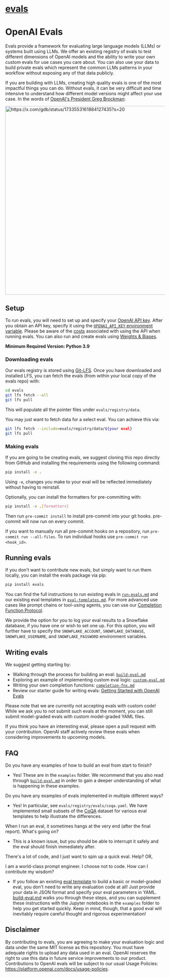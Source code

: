 # [evals](https://github.com/openai/evals)

# OpenAI Evals

Evals provide a framework for evaluating large language models (LLMs) or systems built using LLMs. We offer an existing registry of evals to test different dimensions of OpenAI models and the ability to write your own custom evals for use cases you care about. You can also use your data to build private evals which represent the common LLMs patterns in your workflow without exposing any of that data publicly.

If you are building with LLMs, creating high quality evals is one of the most impactful things you can do. Without evals, it can be very difficult and time intensive to understand how different model versions might affect your use case. In the words of [OpenAI's President Greg Brockman](https://twitter.com/gdb/status/1733553161884127435):

<img width="596" alt="https://x.com/gdb/status/1733553161884127435?s=20" src="https://github.com/openai/evals/assets/35577566/ce7840ff-43a8-4d88-bb2f-6b207410333b">

## Setup

To run evals, you will need to set up and specify your [OpenAI API key](https://platform.openai.com/account/api-keys). After you obtain an API key, specify it using the [`OPENAI_API_KEY` environment variable](https://platform.openai.com/docs/quickstart/step-2-setup-your-api-key). Please be aware of the [costs](https://openai.com/pricing) associated with using the API when running evals. You can also run and create evals using [Weights & Biases](https://wandb.ai/wandb_fc/openai-evals/reports/OpenAI-Evals-Demo-Using-W-B-Prompts-to-Run-Evaluations--Vmlldzo0MTI4ODA3).

**Minimum Required Version: Python 3.9**

### Downloading evals

Our evals registry is stored using [Git-LFS](https://git-lfs.com/). Once you have downloaded and installed LFS, you can fetch the evals (from within your local copy of the evals repo) with:
```sh
cd evals
git lfs fetch --all
git lfs pull
```

This will populate all the pointer files under `evals/registry/data`.

You may just want to fetch data for a select eval. You can achieve this via:
```sh
git lfs fetch --include=evals/registry/data/${your eval}
git lfs pull
```

### Making evals

If you are going to be creating evals, we suggest cloning this repo directly from GitHub and installing the requirements using the following command:

```sh
pip install -e .
```

Using `-e`, changes you make to your eval will be reflected immediately without having to reinstall.

Optionally, you can install the formatters for pre-committing with:

```sh
pip install -e .[formatters]
```

Then run `pre-commit install` to install pre-commit into your git hooks. pre-commit will now run on every commit.

If you want to manually run all pre-commit hooks on a repository, run `pre-commit run --all-files`. To run individual hooks use `pre-commit run <hook_id>`.

## Running evals

If you don't want to contribute new evals, but simply want to run them locally, you can install the evals package via pip:

```sh
pip install evals
```

You can find the full instructions to run existing evals in [`run-evals.md`](docs/run-evals.md) and our existing eval templates in [`eval-templates.md`](docs/eval-templates.md). For more advanced use cases like prompt chains or tool-using agents, you can use our [Completion Function Protocol](docs/completion-fns.md).

We provide the option for you to log your eval results to a Snowflake database, if you have one or wish to set one up. For this option, you will further have to specify the `SNOWFLAKE_ACCOUNT`, `SNOWFLAKE_DATABASE`, `SNOWFLAKE_USERNAME`, and `SNOWFLAKE_PASSWORD` environment variables.

## Writing evals

We suggest getting starting by: 

- Walking through the process for building an eval: [`build-eval.md`](docs/build-eval.md)
- Exploring an example of implementing custom eval logic: [`custom-eval.md`](docs/custom-eval.md)
- Writing your own completion functions: [`completion-fns.md`](docs/completion-fns.md)
- Review our starter guide for writing evals: [Getting Started with OpenAI Evals](https://cookbook.openai.com/examples/evaluation/getting_started_with_openai_evals)

Please note that we are currently not accepting evals with custom code! While we ask you to not submit such evals at the moment, you can still submit model-graded evals with custom model-graded YAML files.

If you think you have an interesting eval, please open a pull request with your contribution. OpenAI staff actively review these evals when considering improvements to upcoming models.

## FAQ

Do you have any examples of how to build an eval from start to finish?

- Yes! These are in the `examples` folder. We recommend that you also read through [`build-eval.md`](docs/build-eval.md) in order to gain a deeper understanding of what is happening in these examples.

Do you have any examples of evals implemented in multiple different ways?

- Yes! In particular, see `evals/registry/evals/coqa.yaml`. We have implemented small subsets of the [CoQA](https://stanfordnlp.github.io/coqa/) dataset for various eval templates to help illustrate the differences.

When I run an eval, it sometimes hangs at the very end (after the final report). What's going on?

- This is a known issue, but you should be able to interrupt it safely and the eval should finish immediately after.

There's a lot of code, and I just want to spin up a quick eval. Help? OR,

I am a world-class prompt engineer. I choose not to code. How can I contribute my wisdom?

- If you follow an existing [eval template](docs/eval-templates.md) to build a basic or model-graded eval, you don't need to write any evaluation code at all! Just provide your data in JSON format and specify your eval parameters in YAML. [build-eval.md](docs/build-eval.md) walks you through these steps, and you can supplement these instructions with the Jupyter notebooks in the `examples` folder to help you get started quickly. Keep in mind, though, that a good eval will inevitably require careful thought and rigorous experimentation!

## Disclaimer

By contributing to evals, you are agreeing to make your evaluation logic and data under the same MIT license as this repository. You must have adequate rights to upload any data used in an eval. OpenAI reserves the right to use this data in future service improvements to our product. Contributions to OpenAI evals will be subject to our usual Usage Policies: https://platform.openai.com/docs/usage-policies.
